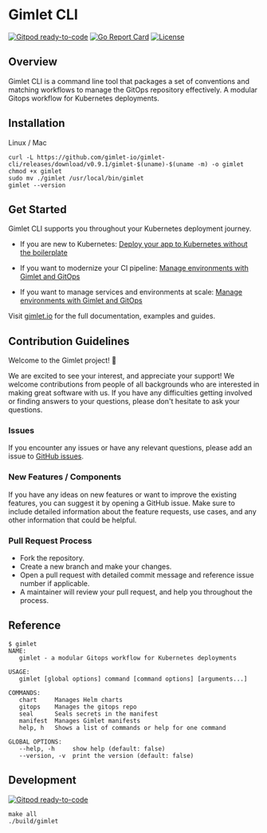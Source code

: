 # Gimlet CLI

[![Gitpod ready-to-code](https://img.shields.io/badge/Gitpod-ready--to--code-blue?logo=gitpod)](https://gitpod.io/#https://github.com/gimlet-io/gimlet-cli)
[![Go Report Card](https://goreportcard.com/badge/github.com/gimlet-io/gimlet-cli)](https://goreportcard.com/report/github.com/gimlet-io/gimlet-cli)
[![License](https://img.shields.io/badge/License-Apache%202.0-blue.svg)](https://opensource.org/licenses/Apache-2.0)

## Overview

Gimlet CLI is a command line tool that packages a set of conventions and matching workflows to manage the GitOps repository effectively. A modular Gitops workflow for Kubernetes deployments.

## Installation

Linux / Mac

```console
curl -L https://github.com/gimlet-io/gimlet-cli/releases/download/v0.9.1/gimlet-$(uname)-$(uname -m) -o gimlet
chmod +x gimlet
sudo mv ./gimlet /usr/local/bin/gimlet
gimlet --version
```

## Get Started

Gimlet CLI supports you throughout your Kubernetes deployment journey.

- If you are new to Kubernetes: [Deploy your app to Kubernetes without the boilerplate](https://gimlet.io/gimlet-cli/deploy-your-app-to-kubernetes-without-the-boilerplate/)

- If you want to modernize your CI pipeline: [Manage environments with Gimlet and GitOps](https://gimlet.io/gimlet-cli/manage-environments-with-gimlet-and-gitops/)

- If you want to manage services and environments at scale: [Manage environments with Gimlet and GitOps](https://gimlet.io/gimlet-cli/manage-environments-with-gimlet-and-gitops/)

Visit [gimlet.io](https://gimlet.io/) for the full documentation, examples and guides.

## Contribution Guidelines

Welcome to the Gimlet project! 🤗 

We are excited to see your interest, and appreciate your support! We welcome contributions from people of all backgrounds who are interested in making great software with us. If you have any difficulties getting involved or finding answers to your questions, please don't hesitate to ask your questions.

### Issues

If you encounter any issues or have any relevant questions, please add an issue to [GitHub issues](https://github.com/gimlet-io/gimlet-cli/issues/new).

### New Features / Components

If you have any ideas on new features or want to improve the existing features, you can suggest it by opening a GitHub issue. Make sure to include detailed information about the feature requests, use cases, and any other information that could be helpful.

### Pull Request Process

* Fork the repository.
* Create a new branch and make your changes.
* Open a pull request with detailed commit message and reference issue number if applicable.
* A maintainer will review your pull request, and help you throughout the process.

## Reference

```
$ gimlet
NAME:
   gimlet - a modular Gitops workflow for Kubernetes deployments

USAGE:
   gimlet [global options] command [command options] [arguments...]

COMMANDS:
   chart     Manages Helm charts
   gitops    Manages the gitops repo
   seal      Seals secrets in the manifest
   manifest  Manages Gimlet manifests
   help, h   Shows a list of commands or help for one command

GLOBAL OPTIONS:
   --help, -h     show help (default: false)
   --version, -v  print the version (default: false)
```

## Development

[![Gitpod ready-to-code](https://img.shields.io/badge/Gitpod-ready--to--code-blue?logo=gitpod)](https://gitpod.io/#https://github.com/gimlet-io/gimlet-cli)

```
make all
./build/gimlet
```
